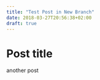 ```yaml
---
title: "Test Post in New Branch"
date: 2018-03-27T20:56:38+02:00
draft: true
---
```


# Post title
another post